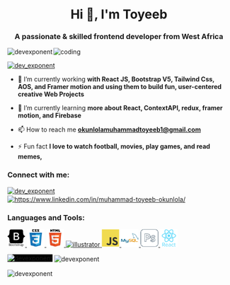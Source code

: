 <h1 align="center">Hi 👋, I'm Toyeeb</h1>
<h3 align="center">A passionate & skilled frontend developer from West Africa</h3>
<img align="right" alt="coding" width="400" src="https://i.pinimg.com/originals/81/17/8b/81178b47a8598f0c81c4799f2cdd4057.gif">
<p align="left"> <img src="https://komarev.com/ghpvc/?username=devexponent&label=Profile%20views&color=0e75b6&style=flat" alt="devexponent" /> </p>

<p align="left"> <a href="https://twitter.com/dev_exponent" target="blank"><img src="https://img.shields.io/twitter/follow/dev_exponent?logo=twitter&style=for-the-badge" alt="dev_exponent" /></a> </p>

- 🔭 I’m currently working **with React JS, Bootstrap V5, Tailwind Css, AOS, and Framer motion and using them to build fun, user-centered creative Web Projects**

- 🌱 I’m currently learning **more about React, ContextAPI, redux, framer motion, and Firebase**

- 📫 How to reach me **okunlolamuhammadtoyeeb1@gmail.com**

- ⚡ Fun fact **I love to watch football, movies, play games, and read memes,**

<h3 align="left">Connect with me:</h3>
<p align="left">
<a href="https://twitter.com/dev_exponent" target="blank"><img align="center" src="https://raw.githubusercontent.com/rahuldkjain/github-profile-readme-generator/master/src/images/icons/Social/twitter.svg" alt="dev_exponent" height="30" width="40" /></a>
<a href="https://linkedin.com/in/https://www.linkedin.com/in/muhammad-toyeeb-okunlola/" target="blank"><img align="center" src="https://raw.githubusercontent.com/rahuldkjain/github-profile-readme-generator/master/src/images/icons/Social/linked-in-alt.svg" alt="https://www.linkedin.com/in/muhammad-toyeeb-okunlola/" height="30" width="40" /></a>
</p>

<h3 align="left">Languages and Tools:</h3>
<p align="left"> <a href="https://getbootstrap.com" target="_blank" rel="noreferrer"> <img src="https://raw.githubusercontent.com/devicons/devicon/master/icons/bootstrap/bootstrap-plain-wordmark.svg" alt="bootstrap" width="40" height="40"/> </a> <a href="https://www.w3schools.com/css/" target="_blank" rel="noreferrer"> <img src="https://raw.githubusercontent.com/devicons/devicon/master/icons/css3/css3-original-wordmark.svg" alt="css3" width="40" height="40"/> </a> <a href="https://www.w3.org/html/" target="_blank" rel="noreferrer"> <img src="https://raw.githubusercontent.com/devicons/devicon/master/icons/html5/html5-original-wordmark.svg" alt="html5" width="40" height="40"/> </a> <a href="https://www.adobe.com/in/products/illustrator.html" target="_blank" rel="noreferrer"> <img src="https://www.vectorlogo.zone/logos/adobe_illustrator/adobe_illustrator-icon.svg" alt="illustrator" width="40" height="40"/> </a> <a href="https://developer.mozilla.org/en-US/docs/Web/JavaScript" target="_blank" rel="noreferrer"> <img src="https://raw.githubusercontent.com/devicons/devicon/master/icons/javascript/javascript-original.svg" alt="javascript" width="40" height="40"/> </a> <a href="https://www.mysql.com/" target="_blank" rel="noreferrer"> <img src="https://raw.githubusercontent.com/devicons/devicon/master/icons/mysql/mysql-original-wordmark.svg" alt="mysql" width="40" height="40"/> </a> <a href="https://www.photoshop.com/en" target="_blank" rel="noreferrer"> <img src="https://raw.githubusercontent.com/devicons/devicon/master/icons/photoshop/photoshop-line.svg" alt="photoshop" width="40" height="40"/> </a> <a href="https://reactjs.org/" target="_blank" rel="noreferrer"> <img src="https://raw.githubusercontent.com/devicons/devicon/master/icons/react/react-original-wordmark.svg" alt="react" width="40" height="40"/> </a> </p>

<p><img align="left" style= "background:black" src="https://github-readme-stats.vercel.app/api/top-langs?username=devexponent&show_icons=true&locale=en&layout=compact" alt="devexponent" /></p>

<p>&nbsp;<img align="center" src="https://github-readme-stats.vercel.app/api?username=devexponent&show_icons=true&locale=en" alt="devexponent" /></p>

<p><img align="center" src="https://github-readme-streak-stats.herokuapp.com/?user=devexponent&" alt="devexponent" /></p>

